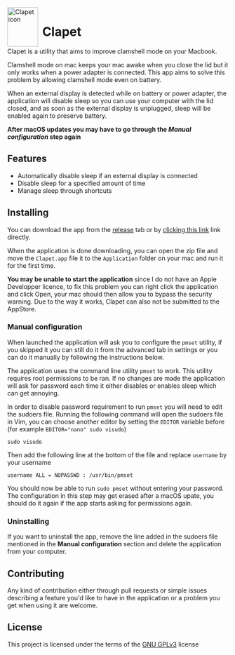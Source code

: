 <img align="left" width="70" height="90" src="https://raw.githubusercontent.com/mbenoukaiss/clapet/main/Icon.svg" alt="Clapet icon"/>

# &nbsp;Clapet
Clapet is a utility that aims to improve clamshell mode on your Macbook.

Clamshell mode on mac keeps your mac awake when you close the lid but it 
only works when a power adapter is connected. This app aims to solve this
problem by allowing clamshell mode even on battery.

When an external display is detected while on battery or power adapter, the application will 
disable sleep so you can use your computer with the lid closed, and as soon as the external 
display is unplugged, sleep will be enabled again to preserve battery.

**After macOS updates you may have to go through the _Manual configuration_ step again**

## Features
* Automatically disable sleep if an external display is connected
* Disable sleep for a specified amount of time
* Manage sleep through shortcuts

## Installing
You can download the app from the [release](https://github.com/mbenoukaiss/clapet/releases/latest)
tab or by [clicking this link](https://github.com/mbenoukaiss/clapet/releases/latest/download/Clapet.app.zip)
link directly.

When the application is done downloading, you can open the zip file and move the `Clapet.app` file it to 
the `Application` folder on your mac and run it for the first time.

**You may be unable to start the application** since I do not have an Apple Developper licence, to fix this 
problem you can right click the application and click Open, your mac should then allow you to bypass the 
security warning.
Due to the way it works, Clapet can also not be submitted to the AppStore.

### Manual configuration
When launched the application will ask you to configure the `pmset` utility, if you skipped it
you can still do it from the advanced tab in settings or you can do it manually by following the
instructions below.

The application uses the command line utility `pmset` to work. This utility requires root
permissions to be ran. If no changes are made the application will ask for password each time
it either disables or enables sleep which can get annoying.

In order to disable password requirement to run `pmset` you will need to edit the sudoers file.
Running the following command will open the sudoers file in Vim, you can choose another editor by
setting the `EDITOR` variable before (for example `EDITOR="nano" sudo visudo`)
```shell
sudo visudo
```

Then add the following line at the bottom of the file and replace `username` by your username
```
username ALL = NOPASSWD : /usr/bin/pmset
```

You should now be able to run `sudo pmset` without entering your password. The configuration in this step
may get erased after a macOS upate, you should do it again if the app starts asking for permissions again.


### Uninstalling
If you want to uninstall the app, remove the line added in the sudoers file mentioned in 
the **Manual configuration** section and delete the application from your computer.

## Contributing
Any kind of contribution either through pull requests or simple issues describing a feature 
you'd like to have in the application or a problem you get when using it are welcome.

## License
This project is licensed under the terms of the [GNU GPLv3](./LICENSE) license
